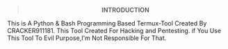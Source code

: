 <div align="center">
<b>

> INTRODUCTION

</b>
</div>

This is A Python & Bash Programming Based
Termux-Tool Created By CRACKER911181. 
This Tool Created For Hacking and Pentesting.
if You Use This Tool To Evil Purpose,I'm
Not Responsible For That.


